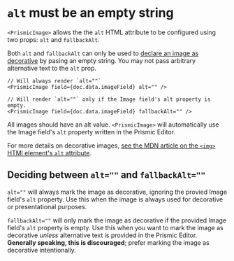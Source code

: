 # `alt` must be an empty string

`<PrismicImage>` allows the the `alt` HTML attribute to be configured using two props: `alt` and `fallbackAlt`.

Both `alt` and `fallbackAlt` can only be used to [declare an image as decorative][mdn-alt-decorative-image] by pasing an empty string. You may not pass arbitrary alternative text to the `alt` prop.

```tsx
// Will always render `alt=""`
<PrismicImage field={doc.data.imageField} alt="" />

// Will render `alt=""` only if the Image field's alt property is empty.
<PrismicImage field={doc.data.imageField} fallbackAlt="" />
```

All images should have an alt value. `<PrismicImage>` will automatically use the Image field's `alt` property written in the Prismic Editor.

For more details on decorative images, [see the MDN article on the `<img>` HTMl element's `alt` attribute][mdn-alt-decorative-image].

## Deciding between `alt=""` and `fallbackAlt=""`

`alt=""` will always mark the image as decorative, ignoring the provied Image field's `alt` property. Use this when the image is always used for decorative or presentational purposes.

`fallbackAlt=""` will only mark the image as decorative if the provided Image field's `alt` property is empty. Use this when you want to mark the image as decorative _unless_ alternative text is provided in the Prismic Editor. **Generally speaking, this is discouraged**; prefer marking the image as decorative intentionally.

[mdn-alt-decorative-image]: https://developer.mozilla.org/en-US/docs/Web/API/HTMLImageElement/alt#decorative_images
